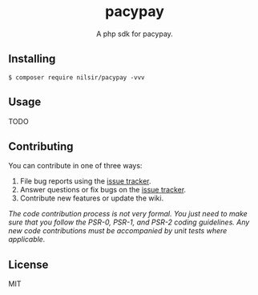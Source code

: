 <h1 align="center"> pacypay </h1>

<p align="center"> A php sdk for pacypay.</p>


## Installing

```shell
$ composer require nilsir/pacypay -vvv
```

## Usage

TODO

## Contributing

You can contribute in one of three ways:

1. File bug reports using the [issue tracker](https://github.com/nilsir/pacypay/issues).
2. Answer questions or fix bugs on the [issue tracker](https://github.com/nilsir/pacypay/issues).
3. Contribute new features or update the wiki.

_The code contribution process is not very formal. You just need to make sure that you follow the PSR-0, PSR-1, and PSR-2 coding guidelines. Any new code contributions must be accompanied by unit tests where applicable._

## License

MIT